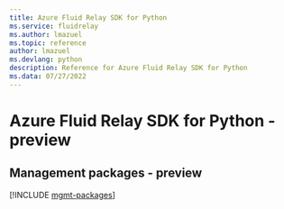 ```yaml
---
title: Azure Fluid Relay SDK for Python
ms.service: fluidrelay
ms.author: lmazuel
ms.topic: reference
author: lmazuel
ms.devlang: python
description: Reference for Azure Fluid Relay SDK for Python
ms.data: 07/27/2022
---
```

# Azure Fluid Relay SDK for Python - preview

## Management packages - preview
[!INCLUDE [mgmt-packages](fluid-relay-mgmt-index.md)]